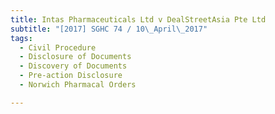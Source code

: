 ```yaml
---
title: Intas Pharmaceuticals Ltd v DealStreetAsia Pte Ltd 
subtitle: "[2017] SGHC 74 / 10\_April\_2017"
tags:
  - Civil Procedure
  - Disclosure of Documents
  - Discovery of Documents
  - Pre-action Disclosure
  - Norwich Pharmacal Orders

---
```


